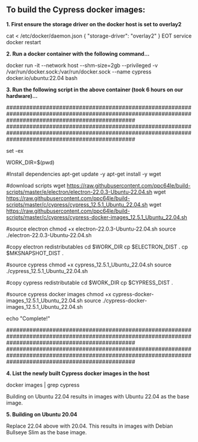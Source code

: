 To build the Cypress docker images:
--------------------------------------

**1. First ensure the storage driver on the docker host is set to overlay2**

cat <<EOT > /etc/docker/daemon.json
{
"storage-driver": "overlay2"
}
EOT
service docker restart

**2. Run a docker container with the following command...**

docker run -it --network host --shm-size=2gb --privileged  -v /var/run/docker.sock:/var/run/docker.sock --name cypress docker.io/ubuntu:22.04 bash

**3. Run the following script in the above container (took 6 hours on our hardware)...**

#######################################################################################################################################################
#######################################################################################################################################################

set -ex

WORK_DIR=$(pwd)

#Install dependencies 
apt-get update -y 
apt-get install -y wget

#download scripts 
wget https://raw.githubusercontent.com/ppc64le/build-scripts/master/e/electron/electron-22.0.3-Ubuntu-22.04.sh 
wget https://raw.githubusercontent.com/ppc64le/build-scripts/master/c/cypress/cypress_12.5.1_Ubuntu_22.04.sh 
wget https://raw.githubusercontent.com/ppc64le/build-scripts/master/c/cypress/cypress-docker-images_12.5.1_Ubuntu_22.04.sh

#source electron 
chmod +x electron-22.0.3-Ubuntu-22.04.sh 
source ./electron-22.0.3-Ubuntu-22.04.sh

#copy electron redistributables 
cd $WORK_DIR cp $ELECTRON_DIST . 
cp $MKSNAPSHOT_DIST .

#source cypress 
chmod +x cypress_12.5.1_Ubuntu_22.04.sh 
source ./cypress_12.5.1_Ubuntu_22.04.sh

#copy cypress redistributable 
cd $WORK_DIR cp $CYPRESS_DIST .

#source cypress docker images 
chmod +x cypress-docker-images_12.5.1_Ubuntu_22.04.sh 
source ./cypress-docker-images_12.5.1_Ubuntu_22.04.sh

echo "Complete!"

#######################################################################################################################################################
#######################################################################################################################################################

**4. List the newly built Cypress docker images in the host**

docker images | grep cypress

Building on Ubuntu 22.04 results in images with Ubuntu 22.04 as the base image.

**5. Building on Ubuntu 20.04**

Replace 22.04 above with 20.04.
This results in images with Debian Bullseye Slim as the base image.
